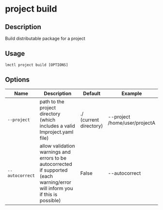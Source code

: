 # project build

## Description

Build distributable package for a project

## Usage

```
lmctl project build [OPTIONS]
```

## Options

| Name        | Description                                                                | Default                | Example                       |
| ----------- | -------------------------------------------------------------------------- | ---------------------- | ----------------------------- |
| `--project` | path to the project directory (which includes a valid lmproject.yaml file) | ./ (current directory) | --project /home/user/projectA |
| `--autocorrect` | allow validation warnings and errors to be autocorrected if supported (each warning/error will inform you if this is possible) | False | --autocorrect |